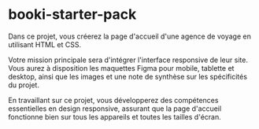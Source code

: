 # booki-starter-pack
Dans ce projet, vous créerez la page d'accueil d'une agence de voyage en utilisant HTML et CSS. 

Votre mission principale sera d'intégrer l'interface responsive de leur site. Vous aurez à disposition les maquettes Figma pour mobile, tablette et desktop, ainsi que les images et une note de synthèse sur les spécificités du projet.

En travaillant sur ce projet, vous développerez des compétences essentielles en design responsive, assurant que la page d'accueil fonctionne bien sur tous les appareils et toutes les tailles d'écran.
